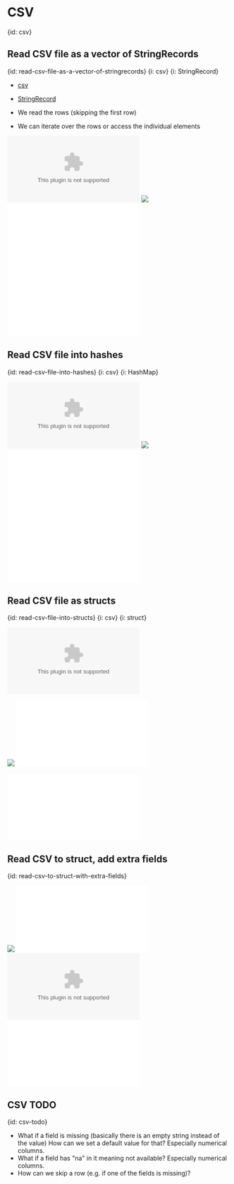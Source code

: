 # CSV
{id: csv}

## Read CSV file as a vector of StringRecords
{id: read-csv-file-as-a-vector-of-stringrecords}
{i: csv}
{i: StringRecord}

* [csv](https://crates.io/crates/csv)
* [StringRecord](https://docs.rs/csv/latest/csv/struct.StringRecord.html)

* We read the rows (skipping the first row)
* We can iterate over the rows or access the individual elements

![](examples/csv/csv-stringrecord/planets.csv)
![](examples/csv/csv-stringrecord/Cargo.toml)
![](examples/csv/csv-stringrecord/src/main.rs)
![](examples/csv/csv-stringrecord/out.txt)

## Read CSV file into hashes
{id: read-csv-file-into-hashes}
{i: csv}
{i: HashMap}

![](examples/csv/csv-hash/planets.csv)
![](examples/csv/csv-hash/Cargo.toml)
![](examples/csv/csv-hash/src/main.rs)
![](examples/csv/csv-hash/out.txt)

## Read CSV file as structs
{id: read-csv-file-into-structs}
{i: csv}
{i: struct}

![](examples/csv/csv-struct/planets.csv)

![](examples/csv/csv-struct/Cargo.toml)
![](examples/csv/csv-struct/src/main.rs)

![](examples/csv/csv-struct/out.txt)

## Read CSV to struct, add extra fields
{id: read-csv-to-struct-with-extra-fields}

![](examples/csv/csv-struct-extra-fields/Cargo.toml)
![](examples/csv/csv-struct-extra-fields/out.txt)
![](examples/csv/csv-struct-extra-fields/planets.csv)
![](examples/csv/csv-struct-extra-fields/src/main.rs)

## CSV TODO
{id: csv-todo}

* What if a field is missing (basically there is an empty string instead of the value) How can we set a default value for that? Especially numerical columns.
* What if a field has "na" in it meaning not available? Especially numerical columns.
* How can we skip a row (e.g. if one of the fields is missing)?

